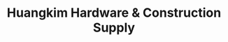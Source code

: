 ---
title: "Huangkim Hardware & Construction Supply"
url: /santo-tomas/huangkim-hardware-und-construction-supply/
shop: Eisenwaren
---